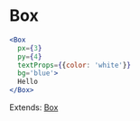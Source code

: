 # Box

```.jsx
<Box
  px={3}
  py={4}
  textProps={{color: 'white'}}
  bg='blue'>
  Hello
</Box>

```



Extends: [Box](http://jxnblk.com/rebass/components/Box)